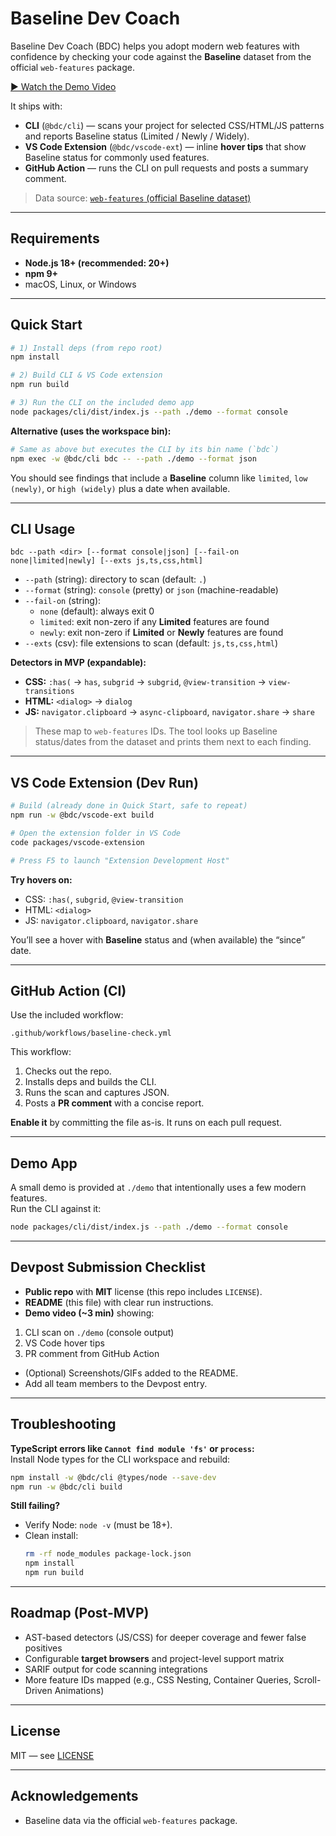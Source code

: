 # Baseline Dev Coach 

Baseline Dev Coach (BDC) helps you adopt modern web features with confidence by checking your code against the **Baseline** dataset from the official `web-features` package.

[▶️ Watch the Demo Video](https://youtu.be/YOUR_LINK)


It ships with:

- **CLI** (`@bdc/cli`) — scans your project for selected CSS/HTML/JS patterns and reports Baseline status (Limited / Newly / Widely).
- **VS Code Extension** (`@bdc/vscode-ext`) — inline **hover tips** that show Baseline status for commonly used features.
- **GitHub Action** — runs the CLI on pull requests and posts a summary comment.

> Data source: [`web-features` (official Baseline dataset)](https://www.npmjs.com/package/web-features)

---

## Requirements

- **Node.js 18+ (recommended: 20+)**
- **npm 9+**
- macOS, Linux, or Windows

---

## Quick Start

```bash
# 1) Install deps (from repo root)
npm install

# 2) Build CLI & VS Code extension
npm run build

# 3) Run the CLI on the included demo app
node packages/cli/dist/index.js --path ./demo --format console
```

**Alternative (uses the workspace bin):**
```bash
# Same as above but executes the CLI by its bin name (`bdc`)
npm exec -w @bdc/cli bdc -- --path ./demo --format json
```

You should see findings that include a **Baseline** column like `limited`, `low (newly)`, or `high (widely)` plus a date when available.

---

## CLI Usage

```
bdc --path <dir> [--format console|json] [--fail-on none|limited|newly] [--exts js,ts,css,html]
```

- `--path` (string): directory to scan (default: `.`)
- `--format` (string): `console` (pretty) or `json` (machine-readable)
- `--fail-on` (string):
  - `none` (default): always exit 0
  - `limited`: exit non-zero if any **Limited** features are found
  - `newly`: exit non-zero if **Limited** or **Newly** features are found
- `--exts` (csv): file extensions to scan (default: `js,ts,css,html`)

**Detectors in MVP (expandable):**
- **CSS:** `:has(` → `has`, `subgrid` → `subgrid`, `@view-transition` → `view-transitions`
- **HTML:** `<dialog>` → `dialog`
- **JS:** `navigator.clipboard` → `async-clipboard`, `navigator.share` → `share`

> These map to `web-features` IDs. The tool looks up Baseline status/dates from the dataset and prints them next to each finding.

---

## VS Code Extension (Dev Run)

```bash
# Build (already done in Quick Start, safe to repeat)
npm run -w @bdc/vscode-ext build

# Open the extension folder in VS Code
code packages/vscode-extension

# Press F5 to launch "Extension Development Host"
```

**Try hovers on:**
- CSS: `:has(`, `subgrid`, `@view-transition`
- HTML: `<dialog>`
- JS: `navigator.clipboard`, `navigator.share`

You’ll see a hover with **Baseline** status and (when available) the “since” date.

---

## GitHub Action (CI)

Use the included workflow:

```
.github/workflows/baseline-check.yml
```

This workflow:
1. Checks out the repo.
2. Installs deps and builds the CLI.
3. Runs the scan and captures JSON.
4. Posts a **PR comment** with a concise report.

**Enable it** by committing the file as-is. It runs on each pull request.

---

## Demo App

A small demo is provided at `./demo` that intentionally uses a few modern features.  
Run the CLI against it:

```bash
node packages/cli/dist/index.js --path ./demo --format console
```

---

## Devpost Submission Checklist

-  **Public repo** with **MIT** license (this repo includes `LICENSE`).
-  **README** (this file) with clear run instructions.
-  **Demo video (~3 min)** showing:
  1. CLI scan on `./demo` (console output)
  2. VS Code hover tips
  3. PR comment from GitHub Action
-  (Optional) Screenshots/GIFs added to the README.
-  Add all team members to the Devpost entry.

---

## Troubleshooting

**TypeScript errors like `Cannot find module 'fs'` or `process`:**  
Install Node types for the CLI workspace and rebuild:
```bash
npm install -w @bdc/cli @types/node --save-dev
npm run -w @bdc/cli build
```

**Still failing?**  
- Verify Node: `node -v` (must be 18+).  
- Clean install:  
  ```bash
  rm -rf node_modules package-lock.json
  npm install
  npm run build
  ```

---

## Roadmap (Post-MVP)

- AST-based detectors (JS/CSS) for deeper coverage and fewer false positives  
- Configurable **target browsers** and project-level support matrix  
- SARIF output for code scanning integrations  
- More feature IDs mapped (e.g., CSS Nesting, Container Queries, Scroll-Driven Animations)

---

## License

MIT — see [LICENSE](./LICENSE)

---

## Acknowledgements

- Baseline data via the official `web-features` package.
